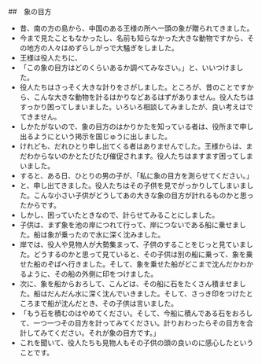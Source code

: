 ##　象の目方
* 昔、南の方の島から、中国のある王様の所へ一頭の象が贈られてきました。
* 今まで見たこともなかったし、名前も知らなかった大きな動物ですから、その地方の人々はめずらしがっで大騒ぎをしました。
* 王様は役人たちに、
* 「この象の目方はどのくらいあるか調べてみなさい。」と、いいつけました。
* 役人たちはさっそく大きな計りをさがしました。ところが、昔のことですから、こんな大きな動物を計るはかりなどあるはずがありません。役人たちはすっかり困ってしまいました。いろいろ相談してみましたが、良い考えはでてきません。
* しかたがないので、象の目方のはかりかたを知っている者は、役所まで申し出るようにという掲示を国じゅうに出しました。
* けれども、だれひとり申し出てくる者はありませんでした。王様からは、まだわからないのかとたびたび催促されます。役人たちはますます困ってしまいました。
* すると、ある日、ひとりの男の子が、「私に象の目方を測らせてください。」
* と、申し出てきました。役人たちはその子供を見でがっかりしてしまいました。こんな小さい子供がどうしてあの大きな象の目方が計れるものかと思ったからです。
* しかし、困っていたときなので、計らせてみることにしました。
* 子供は、まず象を池の岸につれて行って、岸につないである船に乗せました。船は象が乗ったので水に深く沈みました。
* 岸では、役人や見物人が大勢集まって、子供のすることをじっと見ていました。どうするのかと思って見ていると、その子供は別の船に乗って、象を乗せた船のぞばへ行きました。そして、象を乗せた船がどこまで沈んだかわかるように、その船の外側に印をつけました。
* 次に、象を船からおろして、こんどは、その船に石をたくさん積ませました。船はだんだん水に深く沈んでいきました。そして、さっき印をつけたところまで船が沈んだとき、その子供は言いました。
* 「もう石を積むのはやめてください。そして、今船に積んである石をおろして、一つ一つその目方を計ってみてください。計りおわったらその目方を合計してみてください。それが象の目方です。」
* これを聞いて、役人たちも見物人もその子供の頭の良いのに感心したということです。